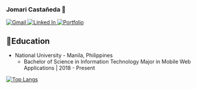 

<!--
**jomcas/jomcas** is a ✨ _special_ ✨ repository because its `README.md` (this file) appears on your GitHub profile.

Here are some ideas to get you started:

- 🔭 I’m currently working on ...
- 🌱 I’m currently learning ...
- 👯 I’m looking to collaborate on ...
- 🤔 I’m looking for help with ...
- 💬 Ask me about ...
- 📫 How to reach me: ...
- 😄 Pronouns: ...
- ⚡ Fun fact: ...
-->

### Jomari Castañeda 👋
<p align="left">
  <a href="mailto:jomarilcastaneda@gmail.com">
    <img src="https://img.shields.io/badge/Gmail-D14836?style=for-the-badge&logo=gmail&logoColor=white" alt="Gmail">
  </a>
  <a href="https://www.linkedin.com/in/jomari-casta%C3%B1eda-37a543208/">
    <img src="https://img.shields.io/badge/LinkedIn-0077B5?style=for-the-badge&logo=linkedin&logoColor=white" alt="Linked In">
  </a>
   <a href="https://jomcas.github.io//">
    <img src="https://img.shields.io/badge/jomcas.github.io-Portfolio-yellow" alt="Portfolio">
  </a>

</p>

## 🎒Education
* National University - Manila, Philippines
  * Bachelor of Science in Information Technology Major in Mobile Web Applications | 2018 - Present


[![Top Langs](https://github-readme-stats.vercel.app/api/top-langs/?username=jomcas)](https://github.com/anuraghazra/github-readme-stats)
